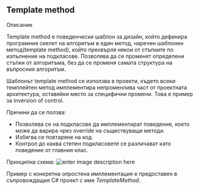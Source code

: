 
## Template method

Описание

Template method е поведенчески шаблон за дизайн, който дефинира програмния скелет на алгоритъм в един метод, наречен шаблонен метод(template method), който прехвърля някои от стъпките по изпълнение на подкласове. Позволява да се променят определени стъпки от алгоритъма, без да се променя самата структура на въпросния алгоритъм. 

Шаблонът template method се използва в проекти, където всеки темплейтен метод имплементира непроменлива част от проектната архитектура, оставяйки място за специфични промени. Това е пример за inversion of control. 

Причини да се ползва:

 - Позволява се на подкласове да имплементират поведение, което може да варира чрез override на съществуващи методи.
 - Избягва се повтаряне на код.
 - Контрол до каква степен подкласовете се различават като поведение от главния клас.

Принципна схема:
![enter image description here](https://encrypted-tbn0.gstatic.com/images?q=tbn:ANd9GcS4_uugxfbj1syKisGFzP8ZY_LTc4oaZ69X38h0fodGb4FOXCoJ)

Пример с конкретна опростена имплементация е предоставен в съпровождащия C# проект с име *TemplateMethod*.

